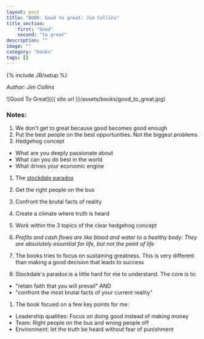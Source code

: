 ```yaml
---
layout: post
title: "BOOK: Good to great: Jim Collins"
title_section:
    first: "Good"
    second: "to great"
description: ""
image: ""
category: "books"
tags: []
---
```

{% include JB/setup %}

*Author: Jim Collins*

![Good To Great]({{ site.url }}/assets/books/good_to_great.jpg)

### Notes:

1. We don't get to great because good becomes good enough
1. Put the best people on the best opportunities. Not the biggest problems
1. Hedgehog concept
  * What are you deeply passionate about
  * What can you do best in the world
  * What drives your economic engine
1. The [stockdale paradox](https://en.wikipedia.org/wiki/James_Stockdale#Stockdale_Paradox)
1. Get the right people on the bus
1. Confront the brutal facts of reality
1. Create a climate where truth is heard
1. Work within the 3 topics of the clear hedgehog concept
1. *Profits and cash flows are like blood and water to a healthy body: They are absolutely essential for life, but not the point of life*

1. The books tries to focus on sustaining greatness. This is very different than making a good decision that leads to success
1. Stockdale's paradox is a little hard for me to understand. The core is to:
  - "retain faith that you will prevail" AND
  - "confront the most brutal facts of your current reality"
1. The book focued on a few key points for me:
  - Leadership qualities: Focus on doing good instead of making money
  - Team: Right people on the bus and wrong people off
  - Environment: let the truth be heard without fear of punishment





